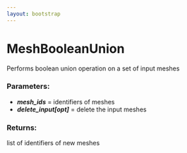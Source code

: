 ```yaml
---
layout: bootstrap
---
```


# MeshBooleanUnion

Performs boolean union operation on a set of input meshes
        

### Parameters:

- ***mesh_ids*** = identifiers of meshes
- ***delete_input[opt]*** = delete the input meshes
        

### Returns:


list of identifiers of new meshes
        
